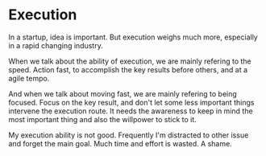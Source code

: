# Execution

In a startup, idea is important. But execution weighs much more, especially in a rapid changing industry.

When we talk about the ability of execution, we are mainly refering to the speed. Action fast, to accomplish the key results before others, and at a agile tempo.

And when we talk about moving fast, we are mainly refering to being focused. Focus on the key result, and don't let some less important things intervene the execution route. It needs the awareness to keep in mind the most important thing and also the willpower to stick to it.

My execution ability is not good. Frequently I'm distracted to other issue and forget the main goal. Much time and effort is wasted. A shame.